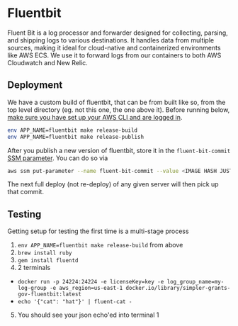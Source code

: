 # Fluentbit

Fluent Bit is a log processor and forwarder designed for collecting, parsing, and shipping logs to various destinations. It handles data from multiple sources, making it ideal for cloud-native and containerized environments like AWS ECS. We use it to forward logs from our containers to both AWS Cloudwatch and New Relic.

## Deployment

We have a custom build of fluentbit, that can be from built like so, from the top level directory (eg. not this one, the one above it).
Before running below, [make sure you have set up your AWS CLI and are logged in](../documentation/infra/set-up-infrastructure-tools.md#create-a-profile-named-grants).

```bash
env APP_NAME=fluentbit make release-build
env APP_NAME=fluentbit make release-publish
```

After you publish a new version of fluentbit, store it in the `fluent-bit-commit` [SSM parameter](https://us-east-1.console.aws.amazon.com/systems-manager/parameters/fluent-bit-commit/). You can do so via

```bash
aws ssm put-parameter --name fluent-bit-commit --value <IMAGE HASH JUST PUSHED UP VIA release-publish> --overwrite
```

The next full deploy (not re-deploy) of any given server will then pick up that commit.

## Testing

Getting setup for testing the first time is a multi-stage process

1. `env APP_NAME=fluentbit make release-build` from above
2. `brew install ruby`
3. `gem install fluentd`
4. 2 terminals

  - `docker run -p 24224:24224 -e licenseKey=key -e log_group_name=my-log-group -e aws_region=us-east-1 docker.io/library/simpler-grants-gov-fluentbit:latest`
  - `echo '{"cat": "hat"}' | fluent-cat -`

5. You should see your json echo'ed into terminal 1
